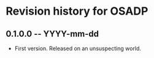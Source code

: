 # Revision history for OSADP

## 0.1.0.0 -- YYYY-mm-dd

* First version. Released on an unsuspecting world.
